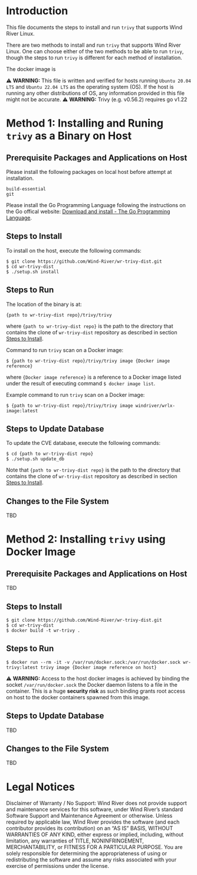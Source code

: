# Introduction

This file documents the steps to install and run `trivy` that supports Wind River Linux.

There are two methods to install and run `trivy` that supports Wind River Linux. One can choose either of the two methods to be able to run `trivy`, though the steps to run `trivy` is different for each method of installation.

The docker image is 

⚠ **WARNING:** This file is written and verified for hosts running `Ubuntu 20.04 LTS` and `Ubuntu 22.04 LTS` as the operating system (OS). If the host is running any other distributions of OS, any information provided in this file might not be accurate.
⚠ **WARNING:** Trivy (e.g. v0.56.2) requires go v1.22

# Method 1: Installing and Runing `trivy` as a Binary on Host

## Prerequisite Packages and Applications on Host

Please install the following packages on local host before attempt at installation.
```
build-essential
git
```

Please install the Go Programming Language following the instructions on the Go offical website: [Download and install - The Go Programming Language](https://go.dev/doc/install).


## Steps to Install

To install on the host, execute the following commands:
```
$ git clone https://github.com/Wind-River/wr-trivy-dist.git
$ cd wr-trivy-dist
$ ./setup.sh install
```

## Steps to Run

The location of the binary is at:
```
{path to wr-trivy-dist repo}/trivy/trivy
```
where `{path to wr-trivy-dist repo}` is the path to the directory that contains the clone of `wr-trivy-dist` repository as described in section [Steps to Install](#steps-to-install).

Command to run `trivy` scan on a Docker image:
```
$ {path to wr-trivy-dist repo}/trivy/trivy image {Docker image reference}
```
where `{Docker image reference}` is a reference to a Docker image listed under the result of executing command `$ docker image list`.

Example command to run `trivy` scan on a Docker image:
```
$ {path to wr-trivy-dist repo}/trivy/trivy image windriver/wrlx-image:latest
```

## Steps to Update Database

To update the CVE database, execute the following commands:
```
$ cd {path to wr-trivy-dist repo}
$ ./setup.sh update_db
```
Note that `{path to wr-trivy-dist repo}` is the path to the directory that contains the clone of `wr-trivy-dist` repository as described in section [Steps to Install](#steps-to-install).

## Changes to the File System

TBD

# Method 2: Installing `trivy` using Docker Image

## Prerequisite Packages and Applications on Host

TBD

## Steps to Install

```
$ git clone https://github.com/Wind-River/wr-trivy-dist.git
$ cd wr-trivy-dist
$ docker build -t wr-trivy .
```

## Steps to Run

```
$ docker run --rm -it -v /var/run/docker.sock:/var/run/docker.sock wr-trivy:latest trivy image {Docker image reference on host}
```
⚠ **WARNING:** Access to the host docker images is achieved by binding the socket `/var/run/docker.sock` the Docker daemon listens to a file in the container. This is a huge **security risk** as such binding grants root access on host to the docker containers spawned from this image.

## Steps to Update Database

TBD

## Changes to the File System

TBD

# Legal Notices

Disclaimer of Warranty / No Support: Wind River does not provide support and maintenance services for this software, under Wind River’s standard Software Support and Maintenance Agreement or otherwise. Unless required by applicable law, Wind River provides the software (and each contributor provides its contribution) on an “AS IS” BASIS, WITHOUT WARRANTIES OF ANY KIND, either express or implied, including, without limitation, any warranties of TITLE, NONINFRINGEMENT, MERCHANTABILITY, or FITNESS FOR A PARTICULAR PURPOSE. You are solely responsible for determining the appropriateness of using or redistributing the software and assume any risks associated with your exercise of permissions under the license.
